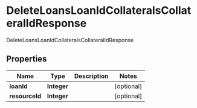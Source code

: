 

# DeleteLoansLoanIdCollateralsCollateralIdResponse

DeleteLoansLoanIdCollateralsCollateralIdResponse
## Properties

Name | Type | Description | Notes
------------ | ------------- | ------------- | -------------
**loanId** | **Integer** |  |  [optional]
**resourceId** | **Integer** |  |  [optional]




